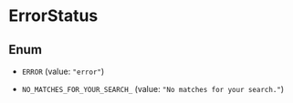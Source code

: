 

# ErrorStatus

## Enum


* `ERROR` (value: `"error"`)

* `NO_MATCHES_FOR_YOUR_SEARCH_` (value: `"No matches for your search."`)



